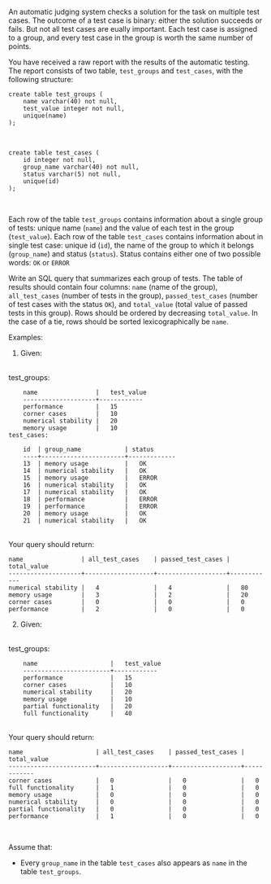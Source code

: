 An automatic judging system checks a solution for the task on multiple test cases. The outcome of a test case is binary: either the solution succeeds or fails. But not all test cases are eually important. Each test case is assigned to a group, and every test case in the group is worth the same number of points.
<br>

You have received a raw report with the results of the automatic testing. The report consists of two table, `test_groups` and `test_cases`, with the following structure:
<br>

    create table test_groups (
        name varchar(40) not null,
        test_value integer not null,
        unique(name)
    );
<br>

    create table test_cases (
        id integer not null,
        group_name varchar(40) not null,
        status varchar(5) not null,
        unique(id)
    );
<br>

Each row of the table `test_groups` contains information about a single group of tests: unique name (`name`) and the value of each test in the group (`test_value`). Each row of the table `test_cases` contains information about in single test case: unique id (`id`), the name of the group to which it belongs (`group_name`) and status (`status`). Status contains either one of two possible words: `OK` or `ERROR`
<br>

Write an SQL query that summarizes each group of tests. The table of results should contain four columns: `name` (name of the group), `all_test_cases` (number of tests in the group), `passed_test_cases` (number of test cases with the status `OK`), and `total_value` (total value of passed tests in this group). Rows should be ordered by decreasing `total_value`. In the case of a tie, rows should be sorted lexicographically be `name`.
<br>

Examples:
<br>

1. Given:
<br>
    test_groups:

        name                |   test_value
        --------------------+------------
        performance         |   15
        corner cases        |   10
        numerical stability |   20
        memory usage        |   10
    test_cases:
    
        id  | group_name            | status
        ----+-----------------------+-------------
        13  | memory usage          |   OK
        14  | numerical stability   |   OK
        15  | memory usage          |   ERROR
        16  | numerical stability   |   OK
        17  | numerical stability   |   OK
        18  | performance           |   ERROR
        19  | performance           |   ERROR
        20  | memory usage          |   OK
        21  | numerical stability   |   OK
<br>
Your query should return:

    name                | all_test_cases    | passed_test_cases | total_value
    --------------------+-------------------+-------------------+------------
    numerical stability |   4               |   4               |   80
    memory usage        |   3               |   2               |   20
    corner cases        |   0               |   0               |   0
    performance         |   2               |   0               |   0

2. Given:
<br>
    test_groups:

        name                    |   test_value
        ------------------------+------------
        performance             |   15
        corner cases            |   10
        numerical stability     |   20
        memory usage            |   10
        partial functionality   |   20
        full functionality      |   40
<br>
Your query should return:

    name                    | all_test_cases    | passed_test_cases | total_value
    ------------------------+-------------------+-------------------+------------
    corner cases            |   0               |   0               |   0
    full functionality      |   1               |   0               |   0
    memory usage            |   0               |   0               |   0
    numerical stability     |   0               |   0               |   0
    partial functionality   |   0               |   0               |   0
    performance             |   1               |   0               |   0
<br>

Assume that:
- Every `group_name` in the table `test_cases` also appears as `name` in the table `test_groups`.